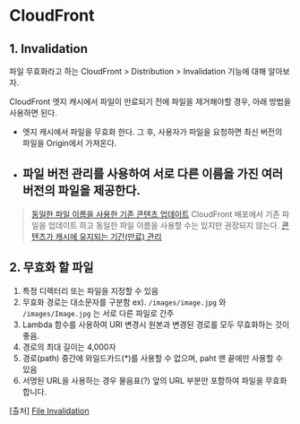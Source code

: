 # CloudFront

## 1. Invalidation

파일 무효화라고 하는 CloudFront > Distribution > Invalidation 기능에 대해 알아보자.

CloudFront 엣지 캐시에서 파일이 만료되기 전에 파일을 제거해야할 경우, 아래 방법을 사용하면 된다.

- 엣지 캐시에서 파일을 무효화 한다.
  그 후, 사용자가 파일을 요청하면 최신 버전의 파일을 Origin에서 가져온다.
- ## 파일 버전 관리를 사용하여 서로 다른 이름을 가진 여러 버전의 파일을 제공한다.

> [동일한 파일 이름을 사용한 기존 콘텐츠 업데이트](https://docs.aws.amazon.com/ko_kr/AmazonCloudFront/latest/DeveloperGuide/UpdatingExistingObjects.html#ReplacingObjects)
> CloudFront 배포에서 기존 파일을 업데이트 하고 동일한 파일 이름을 사용할 수는 있지만 권장되지 않는다.
> [콘텐츠가 캐시에 유지되는 기간(만료) 관리](https://docs.aws.amazon.com/ko_kr/AmazonCloudFront/latest/DeveloperGuide/Expiration.html#ExpirationAddingHeadersInS3)

## 2. 무효화 할 파일

1. 특정 디렉터리 또는 파일을 지정할 수 있음
2. 무효화 경로는 대소문자를 구분함
   ex). `/images/image.jpg` 와 `/images/Image.jpg` 는 서로 다른 파일로 간주
3. Lambda 함수를 사용하여 URI 변경시 원본과 변경된 경로를 모두 무효화하는 것이 좋음.
4. 경로의 최대 길이는 4,000자
5. 경로(path) 중간에 와일드카드(\*)를 사용할 수 없으며, paht 맨 끝에만 사용할 수 있음
6. 서명된 URL을 사용하는 경우 물음표(?) 앞의 URL 부분만 포함하여 파일을 무효화 합니다.

[출처] [File Invalidation](https://docs.aws.amazon.com/ko_kr/AmazonCloudFront/latest/DeveloperGuide/Invalidation.html)
